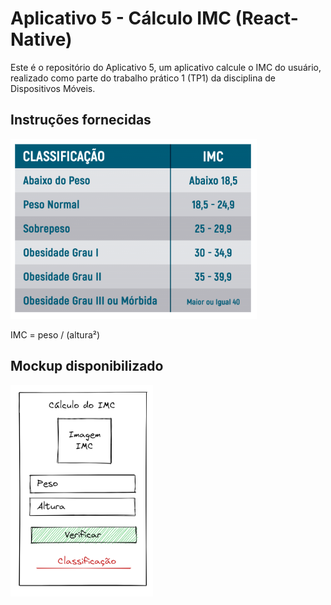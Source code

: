 # Aplicativo 5 - Cálculo IMC (React-Native)

Este é o repositório do Aplicativo 5, um aplicativo calcule o IMC do usuário, realizado como parte do trabalho prático 1 (TP1) da disciplina de Dispositivos Móveis.

## Instruções fornecidas

![Alt text](image.png)
<!--
Fórmula:
$$
IMC = \dfrac{peso}{altura^2}
$$
-->
IMC = peso / (altura²)

## Mockup disponibilizado

![Alt text](image-1.png)



